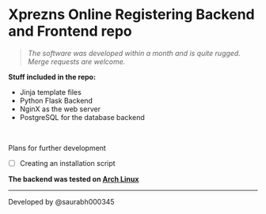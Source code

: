 # Xprezns Online Registering Backend and Frontend repo

>*The software was developed within a month and is quite rugged. Merge requests are welcome.*

**Stuff included in the repo:**
* Jinja template files
* Python Flask Backend
* NginX as the web server
* PostgreSQL for the database backend

<br>

Plans for further development
- [ ] Creating an installation script


**The backend was tested on [Arch Linux](https://archlinux.org)**

<hr>
Developed by @saurabh000345
